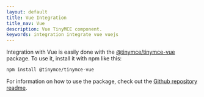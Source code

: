 ```yaml
---
layout: default
title: Vue Integration
title_nav: Vue
description: Vue TinyMCE component.
keywords: integration integrate vue vuejs
---
```


Integration with Vue is easily done with the [@tinymce/tinymce-vue](https://github.com/tinymce/tinymce-vue) package. To use it, install it with npm like this:

```sh
npm install @tinymce/tinymce-vue
```

For information on how to use the package, check out the [Github repository readme](https://github.com/tinymce/tinymce-vue#usage).
